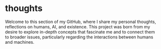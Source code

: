 # thoughts
Welcome to this section of my GitHub, where I share my personal thoughts, reflections on humans, AI, and existence. This project was born from my desire to explore in-depth concepts that fascinate me and to connect them to broader issues, particularly regarding the interactions between humans and machines.
